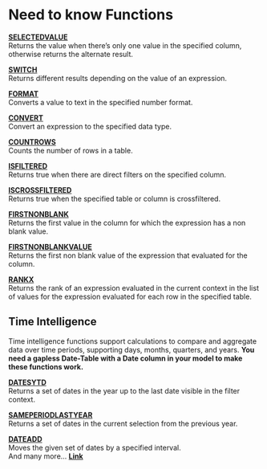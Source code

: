 # Need to know Functions

**[SELECTEDVALUE](https://dax.guide/selectedvalue/)** <br>
Returns the value when there’s only one value in the specified column, otherwise returns the alternate result.

**[SWITCH](https://dax.guide/switch/)** <br>
Returns different results depending on the value of an expression.

**[FORMAT](https://dax.guide/format/)** <br>
Converts a value to text in the specified number format.

**[CONVERT](https://dax.guide/convert/)** <br>
Convert an expression to the specified data type.

**[COUNTROWS](https://dax.guide/countrows/)** <br>
Counts the number of rows in a table.

**[ISFILTERED](https://dax.guide/isfiltered/)** <br>
Returns true when there are direct filters on the specified column.

**[ISCROSSFILTERED](https://dax.guide/iscrossfiltered/)** <br>
Returns true when the specified table or column is crossfiltered.

**[FIRSTNONBLANK](https://dax.guide/firstnonblank/)** <br>
Returns the first value in the column for which the expression has a non blank value.

**[FIRSTNONBLANKVALUE](https://dax.guide/firstnonblankvalue/)** <br>
Returns the first non blank value of the expression that evaluated for the column.

**[RANKX](https://dax.guide/rankx/)** <br>
Returns the rank of an expression evaluated in the current context in the list of values for the expression evaluated for each row in the specified table.


## Time Intelligence
Time intelligence functions support calculations to compare and aggregate data over time periods, supporting days, months, quarters, and years.
**You need a  gapless  Date-Table with a Date column in your model to make these functions work.**

**[DATESYTD](https://dax.guide/datesytd/)** <br>
Returns a set of dates in the year up to the last date visible in the filter context.

**[SAMEPERIODLASTYEAR](https://dax.guide/sameperiodlastyear/)** <br>
Returns a set of dates in the current selection from the previous year.

**[DATEADD](https://dax.guide/dateadd/)** <br>
Moves the given set of dates by a specified interval.
<br>
And many more… **[Link](https://docs.microsoft.com/en-us/dax/time-intelligence-functions-dax)**
